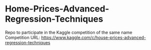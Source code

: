 # Home-Prices-Advanced-Regression-Techniques

Repo to participate in the Kaggle competition of the same name
Competition URL: https://www.kaggle.com/c/house-prices-advanced-regression-techniques
